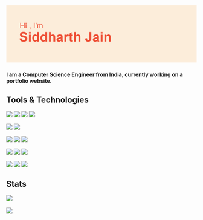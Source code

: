 <!---![](1.png)--->
![](7.png)
<!---![](3.png)
![](4.png)
![](5.png)--->

<!---<h3>Hello There!<h3>
 <h3>I am a software devloper and content creator.<h3>
</p>--->

<h4>I am a Computer Science Engineer from India, currently working on a portfolio website.<h4>
 
 
## Tools & Technologies
![](https://img.shields.io/badge/Code-Python-%23ee4e34?style=flat&logo=python&logoColor=ee4e34&labelColor=fcedda)
![](https://img.shields.io/badge/Code-JavaScript-%23ee4e34?style=flat&logo=javascript&logoColor=ee4e34&labelColor=fcedda)
![](https://img.shields.io/badge/Code-HTML-%23ee4e34?style=flat&logo=html5&logoColor=ee4e34&labelColor=fcedda)
![](https://img.shields.io/badge/Code-CSS-%23ee4e34?style=flat&logo=css3&logoColor=ee4e34&labelColor=fcedda)

![](https://img.shields.io/badge/Code-TensorFlow-%23ee4e34?style=flat&logo=tensorflow&logoColor=ee4e34&labelColor=fcedda)
![](https://img.shields.io/badge/Code-Keras-%23ee4e34?style=flat&logo=keras&logoColor=ee4e34&labelColor=fcedda)

![](https://img.shields.io/badge/Database-MySQL-%23ee4e34?style=flat&logo=mysql&logoColor=ee4e34&labelColor=fcedda)
![](https://img.shields.io/badge/Database-MongoDB-%23ee4e34?style=flat&logo=mongodb&logoColor=ee4e34&labelColor=fcedda)
![](https://img.shields.io/badge/Database-Firebase-%23ee4e34?style=flat&logo=firebase&logoColor=ee4e34&labelColor=fcedda)

![](https://img.shields.io/badge/IDE-PyCharm-%23ee4e34?style=flat&logo=pycharm&logoColor=ee4e34&labelColor=fcedda)
![](https://img.shields.io/badge/IDE-Visual%20Studio%20Code-%23ee4e34?style=flat&logo=Visual-studio-code&logoColor=ee4e34&labelColor=fcedda)
![](https://img.shields.io/badge/IDE-Android%20Studio-%23ee4e34?style=flat&logo=android-studio&logoColor=ee4e34&labelColor=fcedda)

![](https://img.shields.io/badge/Editing-Adobe%20After%20Effects-%23ee4e34?style=flat&logo=adobe-after-effects&logoColor=ee4e34&labelColor=fcedda)
![](https://img.shields.io/badge/Editing-Adobe%20Premiere%20Pro-%23ee4e34?style=flat&logo=adobe-premiere-pro&logoColor=ee4e34&labelColor=fcedda)
![](https://img.shields.io/badge/Editing-Adobe%20Photoshop-%23ee4e34?style=flat&logo=adobe-photoshop&logoColor=ee4e34&labelColor=fcedda)

## Stats
<a href="https://www.adamalston.com/"><img height="137.3px" src="https://github-readme-stats.vercel.app/api?username=jainsiddharth99&hide_title=true&hide_border=true&show_icons=true&include_all_commits=true&count_private=true&line_height=21&text_color=000&icon_color=000&bg_color=0,ea6161,ffc64d,fffc4d,52fa5a&theme=graywhite" /><!-- wi*quL3fcV -->
 
 
 <img height="137.3px" src="https://github-readme-stats.vercel.app/api/top-langs/?username=jainsiddharth99&hide=html&hide_title=true&hide_border=true&layout=compact&langs_count=7&exclude_repo=comp426&text_color=000&icon_color=fff&bg_color=0,52fa5a,4dfcff,c64dff&theme=graywhite" /></a>
 

 

